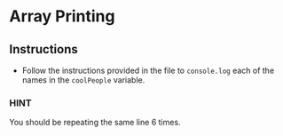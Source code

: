 # Array Printing

## Instructions

- Follow the instructions provided in the file to `console.log` each of the names in the `coolPeople` variable.

### HINT

You should be repeating the same line 6 times.
